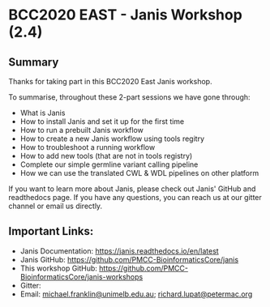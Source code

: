 # BCC2020 EAST - Janis Workshop (2.4)

## Summary

Thanks for taking part in this BCC2020 East Janis workshop. 

To summarise, throughout these 2-part sessions we have gone through:

- What is Janis
- How to install Janis and set it up for the first time
- How to run a prebuilt Janis workflow
- How to create a new Janis workflow using tools regitry
- How to troubleshoot a running workflow
- How to add new tools (that are not in tools registry) 
- Complete our simple germline variant calling pipeline
- How we can use the translated CWL & WDL pipelines on other platform

If you want to learn more about Janis, please check out Janis' GitHub and readthedocs page. If you have any questions, you can reach us at our gitter channel or email us directly. 

## Important Links:

- Janis Documentation: https://janis.readthedocs.io/en/latest
- Janis GitHub: https://github.com/PMCC-BioinformaticsCore/janis
- This workshop GitHub: https://github.com/PMCC-BioinformaticsCore/janis-workshops
- Gitter: 
- Email: michael.franklin@unimelb.edu.au; richard.lupat@petermac.org